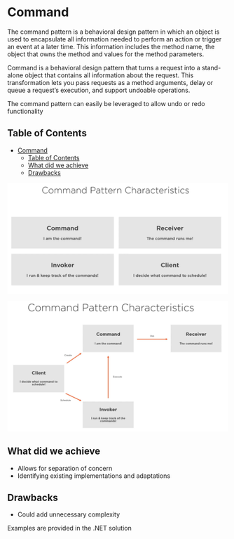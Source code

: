 # Command 

 The command pattern is a behavioral design pattern in which an object is used to encapsulate all information needed to perform an action or trigger an event at a later time. This information includes the method name, the object that owns the method and values for the method parameters.

Command is a behavioral design pattern that turns a request into a stand-alone object that contains all information about the request. This transformation lets you pass requests as a method arguments, delay or queue a request’s execution, and support undoable operations.

The command pattern can easily be leveraged to allow undo or redo functionality


## Table of Contents
- [Command](#command)
  - [Table of Contents](#table-of-contents)
  - [What did we achieve](#what-did-we-achieve)
  - [Drawbacks](#drawbacks)

![Uml Diagram2](/Behavioral/Command/assets/command1.png)

![Uml Diagram2](/Behavioral/Command/assets/command2.png)



## What did we achieve

- Allows for separation of concern
- Identifying existing implementations and
adaptations

## Drawbacks

- Could add unnecessary complexity


Examples are provided in the .NET solution